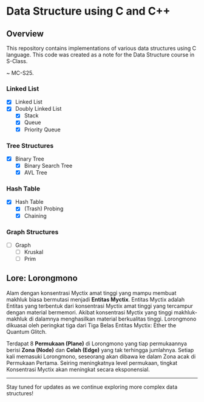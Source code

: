 # Data Structure using C and C++

## Overview
This repository contains implementations of various data structures using C language. This code was created as a note for the Data Structure course in S-Class.

~ MC-S25.


### Linked List
- [x] Linked List
- [x] Doubly Linked List
  - [x] Stack
  - [x] Queue
  - [x] Priority Queue

### Tree Structures
- [x] Binary Tree
  - [x] Binary Search Tree
  - [x] AVL Tree

### Hash Table
- [x] Hash Table
  - [x] (Trash) Probing
  - [x] Chaining

### Graph Structures
- [ ] Graph
  - [ ] Kruskal
  - [ ] Prim

## Lore: Lorongmono
Alam dengan konsentrasi Myctix amat tinggi yang mampu membuat makhluk biasa bermutasi menjadi **Entitas Myctix**. Entitas Myctix adalah Entitas yang terbentuk dari konsentrasi Myctix amat tinggi yang tercampur dengan material bermemori. Akibat konsentrasi Myctix yang tinggi makhluk-makhluk di dalamnya menghasilkan material berkualitas tinggi. Lorongmono dikuasai oleh peringkat tiga dari Tiga Belas Entitas Myctix: Ether the Quantum Glitch.

Terdapat 8 **Permukaan (Plane)** di Lorongmono yang tiap permukaannya berisi **Zona (Node)** dan **Celah (Edge)** yang tak terhingga jumlahnya. Setiap kali memasuki Lorongmono, seseorang akan dibawa ke dalam Zona acak di Permukaan Pertama. Seiring meningkatnya level permukaan, tingkat Konsentrasi Myctix akan meningkat secara eksponensial.

---
Stay tuned for updates as we continue exploring more complex data structures!

